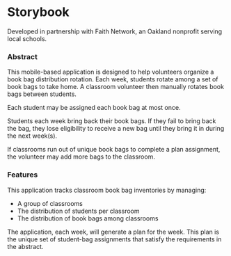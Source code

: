 Storybook
=========

Developed in partnership with Faith Network, an Oakland nonprofit
serving local schools.

### Abstract

This mobile-based application is designed to help volunteers organize a
book bag distribution rotation. Each week, students rotate among a set
of book bags to take home. A classroom volunteer then manually rotates
book bags between students.

Each student may be assigned each book bag at most once.

Students each week bring back their book bags. If they fail to bring
back the bag, they lose eligibility to receive a new bag until they
bring it in during the next week(s).

If classrooms run out of unique book bags to complete a plan assignment,
the volunteer may add more bags to the classroom.

### Features

This application tracks classroom book bag inventories by managing:

* A group of classrooms
* The distribution of students per classroom
* The distribution of book bags among classrooms

The application, each week, will generate a plan for the week. This plan
is the unique set of student-bag assignments that satisfy the
requirements in the abstract.
